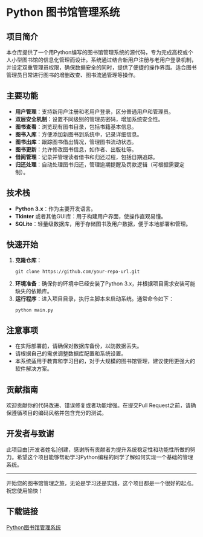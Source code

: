 # Python 图书馆管理系统

## 项目简介

本仓库提供了一个用Python编写的图书馆管理系统的源代码，专为完成高校或个人小型图书馆的信息化管理而设计。系统通过结合新用户注册与老用户登录机制，并设定双重管理员权限，确保数据安全的同时，提供了便捷的操作界面。适合图书管理员日常进行图书的增删改查、图书流通管理等操作。

## 主要功能

- **用户管理**：支持新用户注册和老用户登录，区分普通用户和管理员。
- **双层安全机制**：设置不同级别的管理员密码，增加系统安全性。
- **图书查看**：浏览现有图书目录，包括书籍基本信息。
- **图书入库**：方便添加新图书到系统中，记录详细信息。
- **图书出库**：跟踪图书借出情况，管理图书流动状态。
- **图书更新**：允许修改图书信息，如作者、出版社等。
- **借阅管理**：记录并管理读者借书和归还过程，包括日期追踪。
- **归还处理**：自动处理图书归还，管理逾期提醒及罚款逻辑（可根据需要定制）。

## 技术栈

- **Python 3.x**：作为主要开发语言。
- **Tkinter** 或者其他GUI库：用于构建用户界面，使操作直观易懂。
- **SQLite**：轻量级数据库，用于存储图书及用户数据，便于本地部署和管理。

## 快速开始

1. **克隆仓库**：
   ```shell
   git clone https://github.com/your-repo-url.git
   ```
2. **环境准备**：确保你的环境中已经安装了Python 3.x，并根据项目需求安装可能缺失的依赖库。
3. **运行程序**：进入项目目录，执行主脚本来启动系统。通常命令如下：
   ```shell
   python main.py
   ```

## 注意事项

- 在实际部署前，请确保对数据库备份，以防数据丢失。
- 请根据自己的需求调整数据库配置和系统设置。
- 本系统适用于教育和学习目的，对于大规模的图书馆管理，建议使用更强大的软件解决方案。

## 贡献指南

欢迎贡献你的代码改进、错误修复或者功能增强。在提交Pull Request之前，请确保遵循项目的编码风格并包含充分的测试。

## 开发者与致谢

此项目由[开发者姓名]创建，感谢所有贡献者为提升系统稳定性和功能性所做的努力。希望这个项目能够帮助学习Python编程的同学了解如何实现一个基础的管理系统。

---

开始您的图书馆管理之旅，无论是学习还是实践，这个项目都是一个很好的起点。祝您使用愉快！

## 下载链接

[Python图书馆管理系统](https://pan.quark.cn/s/dcf3dda5d514)